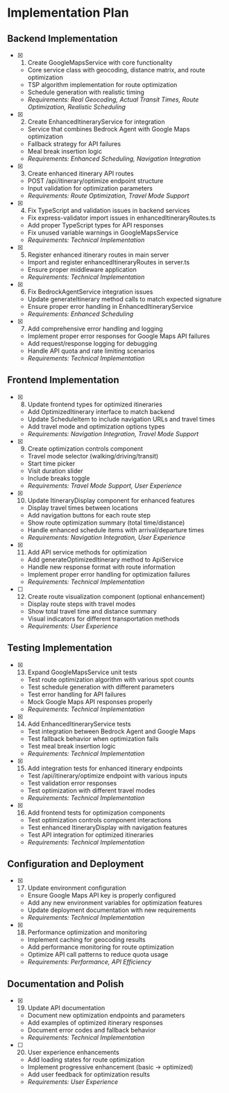 # Implementation Plan

## Backend Implementation

- [x] 1. Create GoogleMapsService with core functionality
  - Core service class with geocoding, distance matrix, and route optimization
  - TSP algorithm implementation for route optimization
  - Schedule generation with realistic timing
  - _Requirements: Real Geocoding, Actual Transit Times, Route Optimization, Realistic Scheduling_

- [x] 2. Create EnhancedItineraryService for integration
  - Service that combines Bedrock Agent with Google Maps optimization
  - Fallback strategy for API failures
  - Meal break insertion logic
  - _Requirements: Enhanced Scheduling, Navigation Integration_

- [x] 3. Create enhanced itinerary API routes
  - POST /api/itinerary/optimize endpoint structure
  - Input validation for optimization parameters
  - _Requirements: Route Optimization, Travel Mode Support_

- [x] 4. Fix TypeScript and validation issues in backend services
  - Fix express-validator import issues in enhancedItineraryRoutes.ts
  - Add proper TypeScript types for API responses
  - Fix unused variable warnings in GoogleMapsService
  - _Requirements: Technical Implementation_

- [x] 5. Register enhanced itinerary routes in main server
  - Import and register enhancedItineraryRoutes in server.ts
  - Ensure proper middleware application
  - _Requirements: Technical Implementation_

- [x] 6. Fix BedrockAgentService integration issues
  - Update generateItinerary method calls to match expected signature
  - Ensure proper error handling in EnhancedItineraryService
  - _Requirements: Enhanced Scheduling_

- [x] 7. Add comprehensive error handling and logging
  - Implement proper error responses for Google Maps API failures
  - Add request/response logging for debugging
  - Handle API quota and rate limiting scenarios
  - _Requirements: Technical Implementation_

## Frontend Implementation

- [x] 8. Update frontend types for optimized itineraries
  - Add OptimizedItinerary interface to match backend
  - Update ScheduleItem to include navigation URLs and travel times
  - Add travel mode and optimization options types
  - _Requirements: Navigation Integration, Travel Mode Support_

- [x] 9. Create optimization controls component
  - Travel mode selector (walking/driving/transit)
  - Start time picker
  - Visit duration slider
  - Include breaks toggle
  - _Requirements: Travel Mode Support, User Experience_

- [x] 10. Update ItineraryDisplay component for enhanced features
  - Display travel times between locations
  - Add navigation buttons for each route step
  - Show route optimization summary (total time/distance)
  - Handle enhanced schedule items with arrival/departure times
  - _Requirements: Navigation Integration, User Experience_

- [x] 11. Add API service methods for optimization
  - Add generateOptimizedItinerary method to ApiService
  - Handle new response format with route information
  - Implement proper error handling for optimization failures
  - _Requirements: Technical Implementation_

- [ ] 12. Create route visualization component (optional enhancement)
  - Display route steps with travel modes
  - Show total travel time and distance summary
  - Visual indicators for different transportation methods
  - _Requirements: User Experience_

## Testing Implementation

- [x] 13. Expand GoogleMapsService unit tests
  - Test route optimization algorithm with various spot counts
  - Test schedule generation with different parameters
  - Test error handling for API failures
  - Mock Google Maps API responses properly
  - _Requirements: Technical Implementation_

- [x] 14. Add EnhancedItineraryService tests
  - Test integration between Bedrock Agent and Google Maps
  - Test fallback behavior when optimization fails
  - Test meal break insertion logic
  - _Requirements: Technical Implementation_

- [x] 15. Add integration tests for enhanced itinerary endpoints
  - Test /api/itinerary/optimize endpoint with various inputs
  - Test validation error responses
  - Test optimization with different travel modes
  - _Requirements: Technical Implementation_

- [x] 16. Add frontend tests for optimization components
  - Test optimization controls component interactions
  - Test enhanced ItineraryDisplay with navigation features
  - Test API integration for optimized itineraries
  - _Requirements: Technical Implementation_

## Configuration and Deployment

- [x] 17. Update environment configuration
  - Ensure Google Maps API key is properly configured
  - Add any new environment variables for optimization features
  - Update deployment documentation with new requirements
  - _Requirements: Technical Implementation_

- [x] 18. Performance optimization and monitoring
  - Implement caching for geocoding results
  - Add performance monitoring for route optimization
  - Optimize API call patterns to reduce quota usage
  - _Requirements: Performance, API Efficiency_

## Documentation and Polish

- [x] 19. Update API documentation
  - Document new optimization endpoints and parameters
  - Add examples of optimized itinerary responses
  - Document error codes and fallback behavior
  - _Requirements: Technical Implementation_

- [ ] 20. User experience enhancements
  - Add loading states for route optimization
  - Implement progressive enhancement (basic → optimized)
  - Add user feedback for optimization results
  - _Requirements: User Experience_